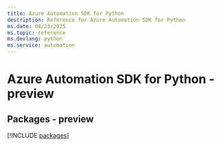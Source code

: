 ```yaml
---
title: Azure Automation SDK for Python
description: Reference for Azure Automation SDK for Python
ms.date: 04/23/2025
ms.topic: reference
ms.devlang: python
ms.service: automation
---
```

# Azure Automation SDK for Python - preview
## Packages - preview
[!INCLUDE [packages](automation-index.md)]